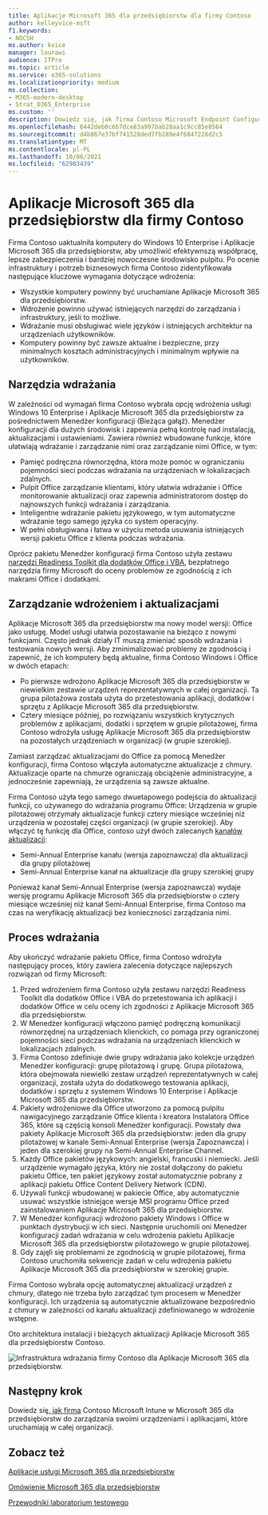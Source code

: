 ```yaml
---
title: Aplikacje Microsoft 365 dla przedsiębiorstw dla firmy Contoso
author: kelleyvice-msft
f1.keywords:
- NOCSH
ms.author: kvice
manager: laurawi
audience: ITPro
ms.topic: article
ms.service: o365-solutions
ms.localizationpriority: medium
ms.collection:
- M365-modern-desktop
- Strat_O365_Enterprise
ms.custom: ''
description: Dowiedz się, jak firma Contoso Microsoft Endpoint Configuration Manager do wdrażania Aplikacje Microsoft 365 dla przedsiębiorstw.
ms.openlocfilehash: 6442deb0c6b7dce83a997bab28aa1c9cc85e8564
ms.sourcegitcommit: d4b867e37bf741528ded7fb289e4f6847228d2c5
ms.translationtype: MT
ms.contentlocale: pl-PL
ms.lasthandoff: 10/06/2021
ms.locfileid: "62983439"
---
```

# <a name="microsoft-365-apps-for-enterprise-deployment-for-contoso"></a>Aplikacje Microsoft 365 dla przedsiębiorstw dla firmy Contoso

Firma Contoso uaktualniła komputery do Windows 10 Enterprise i Aplikacje Microsoft 365 dla przedsiębiorstw, aby umożliwić efektywnszą współpracę, lepsze zabezpieczenia i bardziej nowoczesne środowisko pulpitu. Po ocenie infrastruktury i potrzeb biznesowych firma Contoso zidentyfikowała następujące kluczowe wymagania dotyczące wdrożenia:

- Wszystkie komputery powinny być uruchamiane Aplikacje Microsoft 365 dla przedsiębiorstw.
- Wdrożenie powinno używać istniejących narzędzi do zarządzania i infrastruktury, jeśli to możliwe.
- Wdrażanie musi obsługiwać wiele języków i istniejących architektur na urządzeniach użytkowników.
- Komputery powinny być zawsze aktualne i bezpieczne, przy minimalnych kosztach administracyjnych i minimalnym wpływie na użytkowników.

## <a name="deployment-tools"></a>Narzędzia wdrażania

W zależności od wymagań firma Contoso wybrała opcję wdrożenia usługi Windows 10 Enterprise i Aplikacje Microsoft 365 dla przedsiębiorstw za pośrednictwem Menedżer konfiguracji (Bieżąca gałąź). Menedżer konfiguracji dla dużych środowisk i zapewnia pełną kontrolę nad instalacją, aktualizacjami i ustawieniami. Zawiera również wbudowane funkcje, które ułatwiają wdrażanie i zarządzanie nimi oraz zarządzanie nimi Office, w tym:

- Pamięć podręczna równorzędna, która może pomóc w ograniczaniu pojemności sieci podczas wdrażania na urządzeniach w lokalizacjach zdalnych.
- Pulpit Office zarządzanie klientami, który ułatwia wdrażanie i Office monitorowanie aktualizacji oraz zapewnia administratorom dostęp do najnowszych funkcji wdrażania i zarządzania.
- Inteligentne wdrażanie pakietu językowego, w tym automatyczne wdrażanie tego samego języka co system operacyjny.
- W pełni obsługiwana i łatwa w użyciu metoda usuwania istniejących wersji pakietu Office z klienta podczas wdrażania.

Oprócz pakietu Menedżer konfiguracji firma Contoso użyła zestawu [narzędzi Readiness Toolkit dla dodatków Office i VBA](/deployoffice/readiness-toolkit-application-compatibility-microsoft-365-apps), bezpłatnego narzędzia firmy Microsoft do oceny problemów ze zgodnością z ich makrami Office i dodatkami.

## <a name="managing-deployment-and-updates"></a>Zarządzanie wdrożeniem i aktualizacjami

Aplikacje Microsoft 365 dla przedsiębiorstw ma nowy model wersji: Office jako usługę. Model usługi ułatwia pozostawanie na bieżąco z nowymi funkcjami. Często jednak działy IT muszą zmieniać sposób wdrażania i testowania nowych wersji. Aby zminimalizować problemy ze zgodnością i zapewnić, że ich komputery będą aktualne, firma Contoso Windows i Office w dwóch etapach:

- Po pierwsze wdrożono Aplikacje Microsoft 365 dla przedsiębiorstw w niewielkim zestawie urządzeń reprezentatywnych w całej organizacji. Ta grupa pilotażowa została użyta do przetestowania aplikacji, dodatków i sprzętu z Aplikacje Microsoft 365 dla przedsiębiorstw.
- Cztery miesiące później, po rozwiązaniu wszystkich krytycznych problemów z aplikacjami, dodatki i sprzętem w grupie pilotażowej, firma Contoso wdrożyła usługę Aplikacje Microsoft 365 dla przedsiębiorstw na pozostałych urządzeniach w organizacji (w grupie szerokiej).

Zamiast zarządzać aktualizacjami do Office za pomocą Menedżer konfiguracji, firma Contoso włączyła automatyczne aktualizacje z chmury. Aktualizacje oparte na chmurze ograniczają obciążenie administracyjne, a jednocześnie zapewniają, że urządzenia są zawsze aktualne.

Firma Contoso użyła tego samego dwuetapowego podejścia do aktualizacji funkcji, co używanego do wdrażania programu Office: Urządzenia w grupie pilotażowej otrzymały aktualizacje funkcji cztery miesiące wcześniej niż urządzenia w pozostałej części organizacji (w grupie szerokiej). Aby włączyć tę funkcję dla Office, contoso użył dwóch zalecanych [kanałów aktualizacji](/DeployOffice/overview-update-channels):

- Semi-Annual Enterprise kanału (wersja zapoznawcza) dla aktualizacji dla grupy pilotażowej
- Semi-Annual Enterprise kanał na aktualizacje dla grupy szerokiej grupy

Ponieważ kanał Semi-Annual Enterprise (wersja zapoznawcza) wydaje wersję programu Aplikacje Microsoft 365 dla przedsiębiorstw o cztery miesiące wcześniej niż kanał Semi-Annual Enterprise, firma Contoso ma czas na weryfikację aktualizacji bez konieczności zarządzania nimi.

## <a name="deployment-process"></a>Proces wdrażania

Aby ukończyć wdrażanie pakietu Office, firma Contoso wdrożyła następujący proces, który zawiera zalecenia dotyczące najlepszych rozwiązań od firmy Microsoft:

1. Przed wdrożeniem firma Contoso użyła zestawu narzędzi Readiness Toolkit dla dodatków Office i VBA do przetestowania ich aplikacji i dodatków Office w celu oceny ich zgodności z Aplikacje Microsoft 365 dla przedsiębiorstw.
1. W Menedżer konfiguracji włączono pamięć podręczną komunikacji równorzędnej na urządzeniach klienckich, co pomaga przy ograniczonej pojemności sieci podczas wdrażania na urządzeniach klienckich w lokalizacjach zdalnych. 
1. Firma Contoso zdefiniuje dwie grupy wdrażania jako kolekcje urządzeń Menedżer konfiguracji: grupę pilotażową i grupę. Grupa pilotażowa, która obejmowała niewielki zestaw urządzeń reprezentatywnych w całej organizacji, została użyta do dodatkowego testowania aplikacji, dodatków i sprzętu z systemem Windows 10 Enterprise i Aplikacje Microsoft 365 dla przedsiębiorstw.
1. Pakiety wdrożeniowe dla Office utworzono za pomocą pulpitu nawigacyjnego zarządzanie Office klienta i kreatora Instalatora Office 365, które są częścią konsoli Menedżer konfiguracji. Powstały dwa pakiety Aplikacje Microsoft 365 dla przedsiębiorstw: jeden dla grupy pilotażowej w kanale Semi-Annual Enterprise (wersja Zapoznawcza) i jeden dla szerokiej grupy na Semi-Annual Enterprise Channel.
2. Każdy Office pakietów językowych: angielski, francuski i niemiecki. Jeśli urządzenie wymagało języka, który nie został dołączony do pakietu pakietu Office, ten pakiet językowy został automatycznie pobrany z aplikacji pakietu Office Content Delivery Network (CDN).
3. Używali funkcji wbudowanej w pakiecie Office, aby automatycznie usuwać wszystkie istniejące wersje MSI programu Office przed zainstalowaniem Aplikacje Microsoft 365 dla przedsiębiorstw.
4. W Menedżer konfiguracji wdrożono pakiety Windows i Office w punktach dystrybucji w ich sieci. Następnie uruchomili oni Menedżer konfiguracji zadań wdrażania w celu wdrożenia pakietu Aplikacje Microsoft 365 dla przedsiębiorstw pilotażowego w grupie pilotażowej.
5. Gdy zajęli się problemami ze zgodnością w grupie pilotażowej, firma Contoso uruchomiła sekwencje zadań w celu wdrożenia pakietu Aplikacje Microsoft 365 dla przedsiębiorstw w szerokiej grupie.

Firma Contoso wybrała opcję automatycznej aktualizacji urządzeń z chmury, dlatego nie trzeba było zarządzać tym procesem w Menedżer konfiguracji. Ich urządzenia są automatycznie aktualizowane bezpośrednio z chmury w zależności od kanału aktualizacji zdefiniowanego w wdrożenie wstępne.

Oto architektura instalacji i bieżących aktualizacji Aplikacje Microsoft 365 dla przedsiębiorstw Contoso.

![Infrastruktura wdrażania firmy Contoso dla Aplikacje Microsoft 365 dla przedsiębiorstw.](../media/contoso-o365pp/contoso-o365pp-fig1.png)
 
## <a name="next-step"></a>Następny krok

Dowiedz się[, jak firma](contoso-mdm.md) Contoso Microsoft Intune w Microsoft 365 dla przedsiębiorstw do zarządzania swoimi urządzeniami i aplikacjami, które uruchamiają w całej organizacji.

## <a name="see-also"></a>Zobacz też

[Aplikacje usługi Microsoft 365 dla przedsiębiorstw](/deployoffice/deployment-guide-microsoft-365-apps)

[Omówienie Microsoft 365 dla przedsiębiorstw](microsoft-365-overview.md)

[Przewodniki laboratorium testowego](m365-enterprise-test-lab-guides.md)